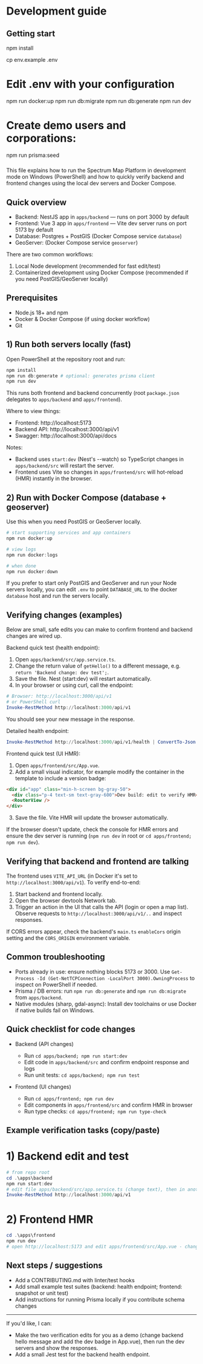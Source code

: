 # Development guide

## Getting start
npm install

cp env.example .env
# Edit .env with your configuration

npm run docker:up
npm run db:migrate
npm run db:generate
npm run dev


# Create demo users and corporations:
npm run prisma:seed

#####

This file explains how to run the Spectrum Map Platform in development mode on Windows (PowerShell) and how to quickly verify backend and frontend changes using the local dev servers and Docker Compose.

## Quick overview

- Backend: NestJS app in `apps/backend` — runs on port 3000 by default
- Frontend: Vue 3 app in `apps/frontend` — Vite dev server runs on port 5173 by default
- Database: Postgres + PostGIS (Docker Compose service `database`)
- GeoServer: (Docker Compose service `geoserver`)

There are two common workflows:

1. Local Node development (recommended for fast edit/test)
2. Containerized development using Docker Compose (recommended if you need PostGIS/GeoServer locally)

## Prerequisites

- Node.js 18+ and npm
- Docker & Docker Compose (if using docker workflow)
- Git

## 1) Run both servers locally (fast)

Open PowerShell at the repository root and run:

```powershell
npm install
npm run db:generate # optional: generates prisma client
npm run dev
```

This runs both frontend and backend concurrently (root `package.json` delegates to `apps/backend` and `apps/frontend`).

Where to view things:
- Frontend: http://localhost:5173
- Backend API: http://localhost:3000/api/v1
- Swagger: http://localhost:3000/api/docs

Notes:
- Backend uses `start:dev` (Nest's --watch) so TypeScript changes in `apps/backend/src` will restart the server.
- Frontend uses Vite so changes in `apps/frontend/src` will hot-reload (HMR) instantly in the browser.

## 2) Run with Docker Compose (database + geoserver)

Use this when you need PostGIS or GeoServer locally.

```powershell
# start supporting services and app containers
npm run docker:up

# view logs
npm run docker:logs

# when done
npm run docker:down
```

If you prefer to start only PostGIS and GeoServer and run your Node servers locally, you can edit `.env` to point `DATABASE_URL` to the docker `database` host and run the servers locally.

## Verifying changes (examples)

Below are small, safe edits you can make to confirm frontend and backend changes are wired up.

Backend quick test (health endpoint):

1. Open `apps/backend/src/app.service.ts`.
2. Change the return value of `getHello()` to a different message, e.g. `return 'Backend change: dev test';`.
3. Save the file. Nest (start:dev) will restart automatically.
4. In your browser or using curl, call the endpoint:

```powershell
# Browser: http://localhost:3000/api/v1
# or PowerShell curl
Invoke-RestMethod http://localhost:3000/api/v1
```

You should see your new message in the response.

Detailed health endpoint:

```powershell
Invoke-RestMethod http://localhost:3000/api/v1/health | ConvertTo-Json -Depth 5
```

Frontend quick test (UI HMR):

1. Open `apps/frontend/src/App.vue`.
2. Add a small visual indicator, for example modify the container in the template to include a version badge:

```html
<div id="app" class="min-h-screen bg-gray-50">
  <div class="p-4 text-sm text-gray-600">Dev build: edit to verify HMR</div>
  <RouterView />
</div>
```

3. Save the file. Vite HMR will update the browser automatically.

If the browser doesn't update, check the console for HMR errors and ensure the dev server is running (`npm run dev` in root or `cd apps/frontend; npm run dev`).

## Verifying that backend and frontend are talking

The frontend uses `VITE_API_URL` (in Docker it's set to `http://localhost:3000/api/v1`). To verify end-to-end:

1. Start backend and frontend locally.
2. Open the browser devtools Network tab.
3. Trigger an action in the UI that calls the API (login or open a map list). Observe requests to `http://localhost:3000/api/v1/..` and inspect responses.

If CORS errors appear, check the backend's `main.ts` `enableCors` origin setting and the `CORS_ORIGIN` environment variable.

## Common troubleshooting

- Ports already in use: ensure nothing blocks 5173 or 3000. Use `Get-Process -Id (Get-NetTCPConnection -LocalPort 3000).OwningProcess` to inspect on PowerShell if needed.
- Prisma / DB errors: run `npm run db:generate` and `npm run db:migrate` from `apps/backend`.
- Native modules (sharp, gdal-async): Install dev toolchains or use Docker if native builds fail on Windows.

## Quick checklist for code changes

- Backend (API changes)
  - Run `cd apps/backend; npm run start:dev`
  - Edit code in `apps/backend/src` and confirm endpoint response and logs
  - Run unit tests: `cd apps/backend; npm run test`

- Frontend (UI changes)
  - Run `cd apps/frontend; npm run dev`
  - Edit components in `apps/frontend/src` and confirm HMR in browser
  - Run type checks: `cd apps/frontend; npm run type-check`

## Example verification tasks (copy/paste)

# 1) Backend edit and test
```powershell
# from repo root
cd .\apps\backend
npm run start:dev
# edit file apps/backend/src/app.service.ts (change text), then in another shell:
Invoke-RestMethod http://localhost:3000/api/v1
```

# 2) Frontend HMR
```powershell
cd .\apps\frontend
npm run dev
# open http://localhost:5173 and edit apps/frontend/src/App.vue - changes should appear live
```

## Next steps / suggestions

- Add a CONTRIBUTING.md with linter/test hooks
- Add small example test suites (backend: health endpoint; frontend: snapshot or unit test)
- Add instructions for running Prisma locally if you contribute schema changes

---

If you'd like, I can:
- Make the two verification edits for you as a demo (change backend hello message and add the dev badge in App.vue), then run the dev servers and show the responses.
- Add a small Jest test for the backend health endpoint.

